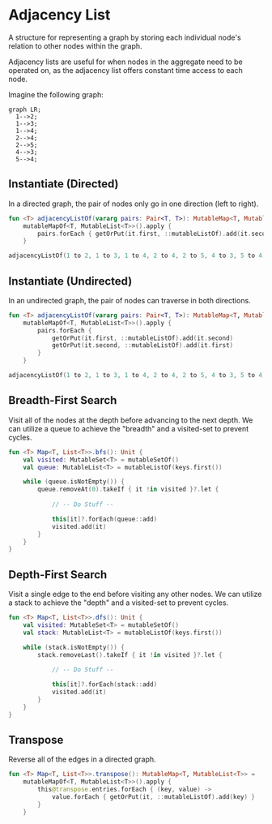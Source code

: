 # Adjacency List

A structure for representing a graph by storing each individual node's relation
to other nodes within the graph.

Adjacency lists are useful for when nodes in the aggregate need to be operated on, as
the adjacency list offers constant time access to each node.

Imagine the following graph:

```mermaid
graph LR;
  1-->2;
  1-->3;
  1-->4;
  2-->4;
  2-->5;
  4-->3;
  5-->4;
```

## Instantiate (Directed)

In a directed graph, the pair of nodes only go in one direction (left to right).

```kotlin
fun <T> adjacencyListOf(vararg pairs: Pair<T, T>): MutableMap<T, MutableList<T>> = 
    mutableMapOf<T, MutableList<T>>().apply {
        pairs.forEach { getOrPut(it.first, ::mutableListOf).add(it.second) }
    }

adjacencyListOf(1 to 2, 1 to 3, 1 to 4, 2 to 4, 2 to 5, 4 to 3, 5 to 4)
```

## Instantiate (Undirected)

In an undirected graph, the pair of nodes can traverse in both directions.

```kotlin
fun <T> adjacencyListOf(vararg pairs: Pair<T, T>): MutableMap<T, MutableList<T>> = 
    mutableMapOf<T, MutableList<T>>().apply {
        pairs.forEach { 
            getOrPut(it.first, ::mutableListOf).add(it.second)
            getOrPut(it.second, ::mutableListOf).add(it.first)
        }
    }

adjacencyListOf(1 to 2, 1 to 3, 1 to 4, 2 to 4, 2 to 5, 4 to 3, 5 to 4)
```

## Breadth-First Search

Visit all of the nodes at the depth before advancing to the next depth.
We can utilize a queue to achieve the "breadth" and a visited-set to prevent cycles.

```kotlin
fun <T> Map<T, List<T>>.bfs(): Unit {
    val visited: MutableSet<T> = mutableSetOf()
    val queue: MutableList<T> = mutableListOf(keys.first())

    while (queue.isNotEmpty()) {
        queue.removeAt(0).takeIf { it !in visited }?.let {
            
            // -- Do Stuff --

            this[it]?.forEach(queue::add)
            visited.add(it)
        }
    }
}
```

## Depth-First Search

Visit a single edge to the end before visiting any other nodes.
We can utilize a stack to achieve the "depth" and a visited-set to prevent cycles.

```kotlin
fun <T> Map<T, List<T>>.dfs(): Unit {
    val visited: MutableSet<T> = mutableSetOf()
    val stack: MutableList<T> = mutableListOf(keys.first())

    while (stack.isNotEmpty()) {
        stack.removeLast().takeIf { it !in visited }?.let {
            
            // -- Do Stuff --

            this[it]?.forEach(stack::add)
            visited.add(it)
        }
    }
}
```

## Transpose

Reverse all of the edges in a directed graph.

```kotlin
fun <T> Map<T, List<T>>.transpose(): MutableMap<T, MutableList<T>> =
    mutableMapOf<T, MutableList<T>>().apply {
        this@transpose.entries.forEach { (key, value) ->
            value.forEach { getOrPut(it, ::mutableListOf).add(key) }
        }
    }
```
